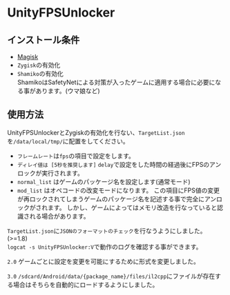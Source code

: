 # UnityFPSUnlocker
## インストール条件
- [Magisk](https://github.com/topjohnwu/Magisk/releases)
- `Zygisk`の有効化
- `Shamiko`の有効化
<br>ShamikoはSafetyNetによる対策が入ったゲームに適用する場合に必要になる事があります。(ウマ娘など)

## 使用方法
UnityFPSUnlockerとZygiskの有効化を行ない、`TargetList.json`を`/data/local/tmp/`に配置をしてください。

- `フレームレート`は`fps`の項目で設定をします。
- `ディレイ値は [5秒を推奨します]` `delay`で設定をした時間の経過後にFPSのアンロックが実行されます。
- `normal_list` はゲームのパッケージ名を設定します(通常モード)
- `mod_list` はオペコードの改変モードになります。
この項目にFPS値の変更が再ロックされてしまうゲームのパッケージ名を記述する事で完全にアンロックがされます。
しかし、ゲームによってはメモリ改造を行なっていると認識される場合があります。

`TargetList.json`に`JSONのフォーマットのチェック`を行なうようにしました。(>=1.8)  
`logcat -s UnityFPSUnlocker:V`で動作のログを確認する事ができます。

`2.0` ゲームごとに設定を変更を可能にするために形式を変更しました。

`3.0` `/sdcard/Android/data/{package_name}/files/il2cpp`にファイルが存在する場合はそちらを自動的にロードするようにしました。
